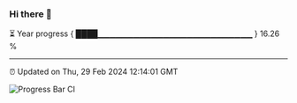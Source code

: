 ### Hi there 👋

⏳ Year progress { ████▁▁▁▁▁▁▁▁▁▁▁▁▁▁▁▁▁▁▁▁▁▁▁▁▁▁ } 16.26 %

---

⏰ Updated on Thu, 29 Feb 2024 12:14:01 GMT

![Progress Bar CI](https://github.com/Shyam-Makwana/GitHub-Actions-Demo/workflows/Progress%20Bar%20CI/badge.svg)
